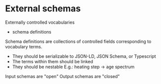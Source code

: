 # External schemas

Externally controlled vocabularies

- schema definitions

Schema definitions are collections of controlled fields
corresponding to vocabulary terms.

- They should be serializable to JSON-LD, JSON Schema, or Typescript
- The terms within them should be linked
- They should be nestable
  E.g.: heating step -> age spectrum

Input schemas are "open"
Output schemas are "closed"
